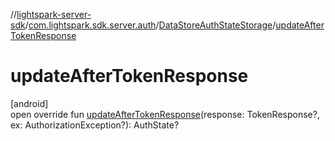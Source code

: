 //[lightspark-server-sdk](../../../index.md)/[com.lightspark.sdk.server.auth](../index.md)/[DataStoreAuthStateStorage](index.md)/[updateAfterTokenResponse](update-after-token-response.md)

# updateAfterTokenResponse

[android]\
open override fun [updateAfterTokenResponse](update-after-token-response.md)(response: TokenResponse?, ex: AuthorizationException?): AuthState?

